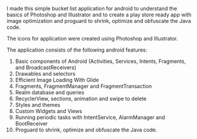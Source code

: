 I made this simple bucket list application for android to understand the basics of Photoshop and Illustrator and to create a play store ready app with image optimization and proguard to shrink, optimize and obfuscate the Java code.

The icons for application were created using Photoshop and Illustrator.

The application consists of the following android features:

1. Basic components of Android (Activities, Services, Intents, Fragments, and BroadcastReceivers)
2. Drawables and selectors
3. Efficient Image Loading With Glide
4. Fragments, FragmentManager and FragmentTransaction
5. Realm database and queries
6. RecyclerView, sections, animation and swipe to delete
7. Styles and themes
8. Custom Widgets and Views
9. Running periodic tasks with IntentService, AlarmManager and BootReceiver
10. Proguard to shrink, optimize and obfuscate the Java code.
